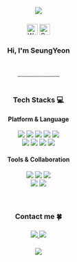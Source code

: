 <div align= "center">
    <img src="https://capsule-render.vercel.app/api?type=waving&color=d2e9fe&height=120&text=&animation=&fontColor=000000&fontSize=70" />

  <H3></H3>
  
  <img src="https://raw.githubusercontent.com/Tarikul-Islam-Anik/Animated-Fluent-Emojis/master/Emojis/Hand%20gestures/Waving%20Hand%20Light%20Skin%20Tone.png" alt="Waving Hand Light Skin Tone" width="25" height="25" />
  <img src="https://raw.githubusercontent.com/Tarikul-Islam-Anik/Animated-Fluent-Emojis/master/Emojis/Animals/Rabbit%20Face.png" alt="Rabbit Face" width="25" height="25" />
  
  <h3>Hi, I'm SeungYeon</h3>
            <br>
          ﹏﹏﹏﹏﹏﹏﹏
  <br>
  <br>
    </div>
    <div align= "center">
    <h3> Tech Stacks 💻</h3>
    <div style="margin: 0 auto; text-align: center;" align= "center"> 
        <h4>Platform & Language</h4>
          <img src="https://img.shields.io/badge/Java-007396?style=flat-square&logo=Java&logoColor=white">
          <img src="https://img.shields.io/badge/Javascript-F7DF1E?style=flat-square&logo=Javascript&logoColor=white">
          <img src="https://img.shields.io/badge/HTML5-E34F26?style=flat-square&logo=HTML5&logoColor=white">
          <img src="https://img.shields.io/badge/CSS3-1572B6?style=flat-square&logo=CSS3&logoColor=white">
          <img src="https://img.shields.io/badge/Oracle-F80000?style=flat-square&logo=Oracle&logoColor=white">
          <br/><img src="https://img.shields.io/badge/MySQL-4479A1?style=flat-square&logo=MySQL&logoColor=white">
          <img src="https://img.shields.io/badge/jQuery-0769AD?style=flat-square&logo=jQuery&logoColor=white">
          <img src="https://img.shields.io/badge/Spring-6DB33F?style=flat-square&logo=Spring&logoColor=white">
          <img src="https://img.shields.io/badge/Spring Boot-6DB33F?style=flat-square&logo=Spring Boot&logoColor=white">
        <h4>Tools & Collaboration</h4>
          <img src="https://img.shields.io/badge/Eclipse-2C2255?style=flat-square&logo=Eclipse&logoColor=white">
          <img src="https://img.shields.io/badge/Git-F05032?style=flat-square&logo=Git&logoColor=white">
          <img src="https://img.shields.io/badge/Github-181717?style=flat-square&logo=Github&logoColor=white">
        <br>
          <img src="https://img.shields.io/badge/Apache-F8DC75?style=flat-square&logo=Apache&logoColor=white">
          <img src="https://img.shields.io/badge/Notion-000000?style=flat-square&logo=Notion&logoColor=white">
          <br/></div>
    </div>
    </div>
    <br><br>
    <div align= "center">
    <h3> Contact me 🍀<h3>
    <div align= "center"> 
      <a href=mailto:yxon.dev@gmail.com> 
        <img src="https://img.shields.io/badge/Gmail-EA4335?style=flat-square&logo=Gmail&logoColor=white&link=mailto:yxon.dev@gmail.com"> 
      </a>
      <a href=https://yyyxon.notion.site/7e6bdc75c8d14af9b6fa58498d407a44?pvs=4> 
        <img src="https://img.shields.io/badge/Notion-000000?style=flat-square&logo=Notion&logoColor=white&link=https://yyyxon.notion.site/7e6bdc75c8d14af9b6fa58498d407a44?pvs=4"> 
      </a>
    </div>  <br> 
<div align= "center">
<img src="https://capsule-render.vercel.app/api?type=waving&color=d2e9fe&height=120&section=footer&text=&animation=&fontColor=000000&fontSize=70" />
</div>
    
